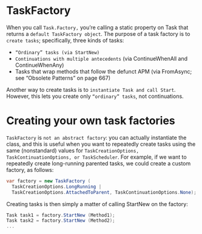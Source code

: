 # TaskFactory
When you call `Task.Factory,` you’re calling a static property on Task that returns a `default TaskFactory object`. The purpose of a task factory is to `create tasks`; specifically, three kinds of tasks:
  - `“Ordinary” tasks (via StartNew)`
  - `Continuations with multiple antecedents` (via ContinueWhenAll and ContinueWhenAny)
  - Tasks that wrap methods that follow the defunct APM (via FromAsync; see “Obsolete Patterns” on page 667)

Another way to create tasks is to `instantiate Task and call Start`. However, this lets you create only `“ordinary” tasks`, not continuations.

# Creating your own task factories
`TaskFactory` is `not an abstract factory`: you can actually instantiate the class, and this is useful when you want to repeatedly create tasks using the same (nonstandard) values for `TaskCreationOptions, TaskContinuationOptions, or TaskScheduler`. For example, if we want to repeatedly create long-running parented tasks, we could create a custom factory, as follows:
```c#
var factory = new TaskFactory (
  TaskCreationOptions.LongRunning |
  TaskCreationOptions.AttachedToParent, TaskContinuationOptions.None);
```
Creating tasks is then simply a matter of calling StartNew on the factory:
```c#
Task task1 = factory.StartNew (Method1);
Task task2 = factory.StartNew (Method2);
...
```
